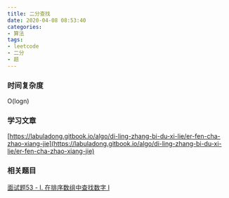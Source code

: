 ```yaml
---
title: 二分查找
date: 2020-04-08 08:53:40
categories:
- 算法
tags:
- leetcode
- 二分
- 题
---
```


### 时间复杂度
O(logn)

### 学习文章
[https://labuladong.gitbook.io/algo/di-ling-zhang-bi-du-xi-lie/er-fen-cha-zhao-xiang-jie](https://labuladong.gitbook.io/algo/di-ling-zhang-bi-du-xi-lie/er-fen-cha-zhao-xiang-jie)

### 相关题目
[面试题53 - I. 在排序数组中查找数字 I](https://leetcode-cn.com/problems/zai-pai-xu-shu-zu-zhong-cha-zhao-shu-zi-lcof/)